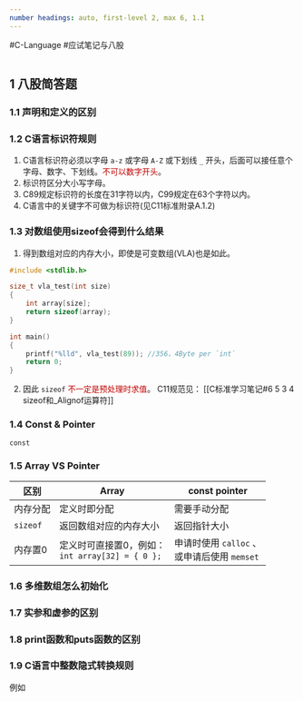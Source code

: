 ```yaml
---
number headings: auto, first-level 2, max 6, 1.1
---
```

#C-Language #应试笔记与八股
```toc

```

## 1 八股简答题

### 1.1 声明和定义的区别



### 1.2 C语言标识符规则

1. C语言标识符必须以字母 `a-z` 或字母 `A-Z` 或下划线 `_` 开头，后面可以接任意个字母、数字、下划线。<font color="#c00000">不可以数字开头</font>。
2. 标识符区分大小写字母。
3. C89规定标识符的长度在31字符以内，C99规定在63个字符以内。
4. C语言中的关键字不可做为标识符(见C11标准附录A.1.2)

### 1.3 对数组使用sizeof会得到什么结果

1. 得到数组对应的内存大小，即使是可变数组(VLA)也是如此。
```C
#include <stdlib.h>

size_t vla_test(int size)
{
	int array[size];
	return sizeof(array);
}

int main()
{
    printf("%lld", vla_test(89)); //356，4Byte per `int`
    return 0;
}
```
2. 因此 `sizeof` <font color="#c00000">不一定是预处理时求值</font>。
C11规范见：
	[[C标准学习笔记#6 5 3 4 sizeof和_Alignof运算符]]


### 1.4 Const & Pointer

`const` 

### 1.5 Array VS Pointer

| <center>区别</center> | <center>Array</center>                   | const pointer                       |
| ------------------- | ---------------------------------------- | ----------------------------------- |
| 内存分配                | 定义时即分配                                   | 需要手动分配                              |
| `sizeof`            | 返回数组对应的内存大小                              | 返回指针大小                              |
| 内存置0                | 定义时可直接置0，例如：<br>`int array[32] = { 0 };` | 申请时使用 `calloc` 、<br>或申请后使用 `memset` |


### 1.6 多维数组怎么初始化


### 1.7 实参和虚参的区别


### 1.8 print函数和puts函数的区别


### 1.9 C语言中整数隐式转换规则

例如





